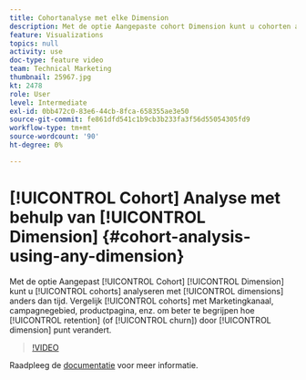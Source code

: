 ```yaml
---
title: Cohortanalyse met elke Dimension
description: Met de optie Aangepaste cohort Dimension kunt u cohorten analyseren met andere dimensies dan de tijd. Vergelijk cohorts per marketingkanaal, campagnegebied, productpagina, enz. om beter te begrijpen hoe het behoud (of het trekken) door afmetingspunt verandert.
feature: Visualizations
topics: null
activity: use
doc-type: feature video
team: Technical Marketing
thumbnail: 25967.jpg
kt: 2478
role: User
level: Intermediate
exl-id: 0bb472c0-83e6-44cb-8fca-658355ae3e50
source-git-commit: fe861dfd541c1b9cb3b233fa3f56d55054305fd9
workflow-type: tm+mt
source-wordcount: '90'
ht-degree: 0%

---
```


# [!UICONTROL Cohort] Analyse met behulp van  [!UICONTROL Dimension] {#cohort-analysis-using-any-dimension}

Met de optie Aangepast [!UICONTROL Cohort] [!UICONTROL Dimension] kunt u [!UICONTROL cohorts] analyseren met [!UICONTROL dimensions] anders dan tijd. Vergelijk [!UICONTROL cohorts] met Marketingkanaal, campagnegebied, productpagina, enz. om beter te begrijpen hoe [!UICONTROL retention] (of [!UICONTROL churn]) door [!UICONTROL dimension] punt verandert.

>[!VIDEO](https://video.tv.adobe.com/v/25967/?quality=12)

Raadpleeg de [documentatie](https://experienceleague.adobe.com/docs/analytics/analyze/analysis-workspace/visualizations/cohort-table/cohort-analysis.html?lang=en) voor meer informatie.
